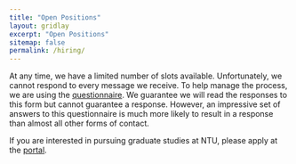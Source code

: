 ```yaml
---
title: "Open Positions"
layout: gridlay
excerpt: "Open Positions"
sitemap: false
permalink: /hiring/
---
```


At any time, we have a limited number of slots available. Unfortunately, we cannot respond to every message we receive. To help manage the process, we are using the <a href='https://forms.gle/CANbWnxG6Ep61tXf9'>questionnaire</a>. We guarantee we will read the responses to this form but cannot guarantee a response. However, an impressive set of answers to this questionnaire is much more likely to result in a response than almost all other forms of contact. 

If you are interested in pursuing graduate studies at NTU, please apply at the <a href='https://venus.wis.ntu.edu.sg/GOAL/OnlineApplicationModule/frmOnlineApplication.ASPX'>portal</a>.